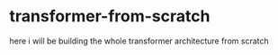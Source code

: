 # transformer-from-scratch
 here i will be building the whole transformer architecture from scratch

